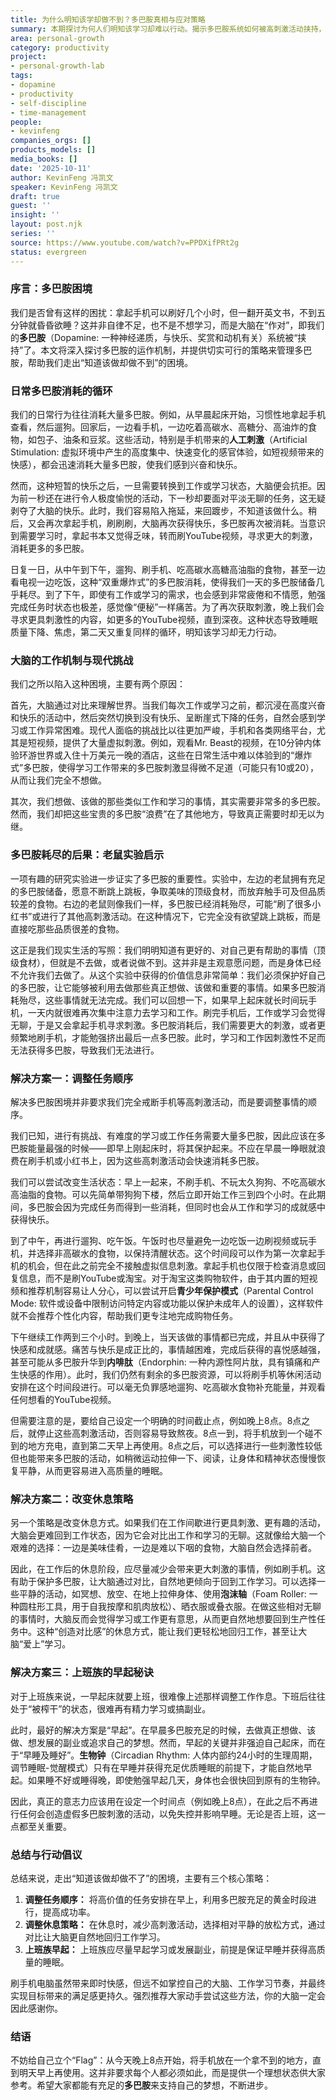 ```yaml
---
title: 为什么明知该学却做不到？多巴胺真相与应对策略
summary: 本期探讨为何人们明知该学习却难以行动。揭示多巴胺系统如何被高刺激活动挟持，并提供三项核心策略：调整任务顺序、改变休息方式、以及早睡早起，以更好地管理多巴胺，提升专注力和效率。
area: personal-growth
category: productivity
project:
- personal-growth-lab
tags:
- dopamine
- productivity
- self-discipline
- time-management
people:
- kevinfeng
companies_orgs: []
products_models: []
media_books: []
date: '2025-10-11'
author: KevinFeng 冯凯文
speaker: KevinFeng 冯凯文
draft: true
guest: ''
insight: ''
layout: post.njk
series: ''
source: https://www.youtube.com/watch?v=PPDXifPRt2g
status: evergreen
---
```

### 序言：多巴胺困境

我们是否曾有这样的困扰：拿起手机可以刷好几个小时，但一翻开英文书，不到五分钟就昏昏欲睡？这并非自律不足，也不是不想学习，而是大脑在“作对”，即我们的**多巴胺**（Dopamine: 一种神经递质，与快乐、奖赏和动机有关）系统被“挟持”了。本文将深入探讨多巴胺的运作机制，并提供切实可行的策略来管理多巴胺，帮助我们走出“知道该做却做不到”的困境。

### 日常多巴胺消耗的循环

我们的日常行为往往消耗大量多巴胺。例如，从早晨起床开始，习惯性地拿起手机查看，然后遛狗。回家后，一边看手机，一边吃着高碳水、高糖分、高油炸的食物，如包子、油条和豆浆。这些活动，特别是手机带来的**人工刺激**（Artificial Stimulation: 虚拟环境中产生的高度集中、快速变化的感官体验，如短视频带来的快感），都会迅速消耗大量多巴胺，使我们感到兴奋和快乐。

然而，这种短暂的快乐之后，一旦需要转换到工作或学习状态，大脑便会抗拒。因为前一秒还在进行令人极度愉悦的活动，下一秒却要面对平淡无聊的任务，这无疑剥夺了大脑的快乐。此时，我们容易陷入拖延，来回踱步，不知道该做什么。稍后，又会再次拿起手机，刷刷刷，大脑再次获得快乐，多巴胺再次被消耗。当意识到需要学习时，拿起书本又觉得乏味，转而刷YouTube视频，寻求更大的刺激，消耗更多的多巴胺。

日复一日，从中午到下午，遛狗、刷手机、吃高碳水高糖高油脂的食物，甚至一边看电视一边吃饭，这种“双重爆炸式”的多巴胺消耗，使得我们一天的多巴胺储备几乎耗尽。到了下午，即使有工作或学习的需求，也会感到非常疲倦和不情愿，勉强完成任务时状态也极差，感觉像“便秘”一样痛苦。为了再次获取刺激，晚上我们会寻求更具刺激性的内容，如更多的YouTube视频，直到深夜。这种状态导致睡眠质量下降、焦虑，第二天又重复同样的循环，明知该学习却无力行动。

### 大脑的工作机制与现代挑战

我们之所以陷入这种困境，主要有两个原因：

首先，大脑通过对比来理解世界。当我们每次工作或学习之前，都沉浸在高度兴奋和快乐的活动中，然后突然切换到没有快乐、呈断崖式下降的任务，自然会感到学习或工作异常困难。现代人面临的挑战比以往更加严峻，手机和各类网络平台，尤其是短视频，提供了大量虚拟刺激。例如，观看Mr. Beast的视频，在10分钟内体验环游世界或入住十万美元一晚的酒店，这些在日常生活中难以体验到的“爆炸式”多巴胺，使得学习工作带来的多巴胺刺激显得微不足道（可能只有10或20），从而让我们完全不想做。

其次，我们想做、该做的那些类似工作和学习的事情，其实需要非常多的多巴胺。然而，我们却把这些宝贵的多巴胺“浪费”在了其他地方，导致真正需要时却无以为继。

### 多巴胺耗尽的后果：老鼠实验启示

一项有趣的研究实验进一步证实了多巴胺的重要性。实验中，左边的老鼠拥有充足的多巴胺储备，愿意不断跳上跳板，争取美味的顶级食材，而放弃触手可及但品质较差的食物。右边的老鼠则像我们一样，多巴胺已经消耗殆尽，可能“刷了很多小红书”或进行了其他高刺激活动。在这种情况下，它完全没有欲望跳上跳板，而是直接吃那些品质很差的食物。

这正是我们现实生活的写照：我们明明知道有更好的、对自己更有帮助的事情（顶级食材），但就是不去做，或者说做不到。这并非是主观意愿问题，而是身体已经不允许我们去做了。从这个实验中获得的价值信息非常简单：我们必须保护好自己的多巴胺，让它能够被利用去做那些真正想做、该做和重要的事情。如果多巴胺消耗殆尽，这些事情就无法完成。我们可以回想一下，如果早上起床就长时间玩手机，一天内就很难再次集中注意力去学习和工作。刷完手机后，工作或学习会觉得无聊，于是又会拿起手机寻求刺激。多巴胺消耗后，我们需要更大的刺激，或者更频繁地刷手机，才能勉强挤出最后一点多巴胺。此时，学习和工作因刺激性不足而无法获得多巴胺，导致我们无法进行。

### 解决方案一：调整任务顺序

解决多巴胺困境并非要求我们完全戒断手机等高刺激活动，而是要调整事情的顺序。

我们已知，进行有挑战、有难度的学习或工作任务需要大量多巴胺，因此应该在多巴胺能量最强的时候——即早上刚起床时，将其保护起来。不应在早晨一睁眼就浪费在刷手机或小红书上，因为这些高刺激活动会快速消耗多巴胺。

我们可以尝试改变生活状态：早上一起来，不刷手机、不玩太久狗狗、不吃高碳水高油脂的食物。可以先简单带狗狗下楼，然后立即开始工作三到四个小时。在此期间，多巴胺会因为完成任务而得到一些消耗，但同时也会从工作和学习的成就感中获得快乐。

到了中午，再进行遛狗、吃午饭。午饭时也尽量避免一边吃饭一边刷视频或玩手机，并选择非高碳水的食物，以保持清醒状态。这个时间段可以作为第一次拿起手机的机会，但在此之前完全不接触虚拟信息刺激。拿起手机也仅限于检查消息或回复信息，而不是刷YouTube或淘宝。对于淘宝这类购物软件，由于其内置的短视频和推荐机制容易让人分心，可以尝试开启**青少年保护模式**（Parental Control Mode: 软件或设备中限制访问特定内容或功能以保护未成年人的设置），这样软件就不会推荐个性化内容，帮助我们更专注地完成购物任务。

下午继续工作两到三个小时。到晚上，当天该做的事情都已完成，并且从中获得了快感和成就感。痛苦与快乐是成正比的，事情越困难，完成后获得的喜悦感越强，甚至可能从多巴胺升华到**内啡肽**（Endorphin: 一种内源性阿片肽，具有镇痛和产生快感的作用）。此时，我们仍然有剩余的多巴胺资源，可以将刷手机等休闲活动安排在这个时间段进行。可以毫无负罪感地遛狗、吃高碳水食物补充能量，并观看任何想看的YouTube视频。

但需要注意的是，要给自己设定一个明确的时间截止点，例如晚上8点。8点之后，就停止这些高刺激活动，否则容易导致熬夜。8点一到，将手机放到一个碰不到的地方充电，直到第二天早上再使用。8点之后，可以选择进行一些刺激性较低但也能带来多巴胺的活动，如稍微运动拉伸一下、阅读，让身体和精神状态慢慢恢复平静，从而更容易进入高质量的睡眠。

### 解决方案二：改变休息策略

另一个策略是改变休息方式。如果我们在工作间歇进行更具刺激、更有趣的活动，大脑会更难回到工作状态，因为它会对比出工作和学习的无聊。这就像给大脑一个艰难的选择：一边是美味佳肴，一边是难以下咽的食物，大脑自然会选择前者。

因此，在工作后的休息阶段，应尽量减少会带来更大刺激的事情，例如刷手机。这有助于保护多巴胺，让大脑通过对比，自然地更倾向于回到工作学习。可以选择一些平静的活动，如冥想、放空、在地上拉伸身体、使用**泡沫轴**（Foam Roller: 一种圆柱形工具，用于自我按摩和肌肉放松）、晒衣服或叠衣服。在做这些相对无聊的事情时，大脑反而会觉得学习或工作更有意思，从而更自然地想要回到生产性任务中。这种“创造对比感”的休息方式，能让我们更轻松地回归工作，甚至让大脑“爱上”学习。

### 解决方案三：上班族的早起秘诀

对于上班族来说，一早起床就要上班，很难像上述那样调整工作作息。下班后往往处于“被榨干”的状态，很难再有精力学习或搞副业。

此时，最好的解决方案是“早起”。在早晨多巴胺充足的时候，去做真正想做、该做、想发展的副业或追求自己的梦想。然而，早起的关键并非强迫自己起床，而在于“早睡及睡好”。**生物钟**（Circadian Rhythm: 人体内部约24小时的生理周期，调节睡眠-觉醒模式）只有在早睡并获得充足优质睡眠的前提下，才能自然地早起。如果睡不好或睡得晚，即使勉强早起几天，身体也会很快回到原有的生物钟。

因此，真正的意志力应该用在设定一个时间点（例如晚上8点），在此之后不再进行任何会创造虚假多巴胺刺激的活动，以免失控并影响早睡。无论是否上班，这一点都至关重要。

### 总结与行动倡议

总结来说，走出“知道该做却做不了”的困境，主要有三个核心策略：

1.  **调整任务顺序：** 将高价值的任务安排在早上，利用多巴胺充足的黄金时段进行，提高成功率。
2.  **调整休息策略：** 在休息时，减少高刺激活动，选择相对平静的放松方式，通过对比让大脑更自然地回归工作学习。
3.  **上班族早起：** 上班族应尽量早起学习或发展副业，前提是保证早睡并获得高质量的睡眠。

刷手机电脑虽然带来即时快感，但远不如掌控自己的大脑、工作学习节奏，并最终实现目标带来的满足感更持久。强烈推荐大家动手尝试这些方法，你的大脑一定会因此感谢你。

### 结语

不妨给自己立个“Flag”：从今天晚上8点开始，将手机放在一个拿不到的地方，直到明天早上再使用。这并非要求每个人都必须如此，而是提供一个理想状态供大家参考。希望大家都能有充足的**多巴胺**来支持自己的梦想，不断进步。